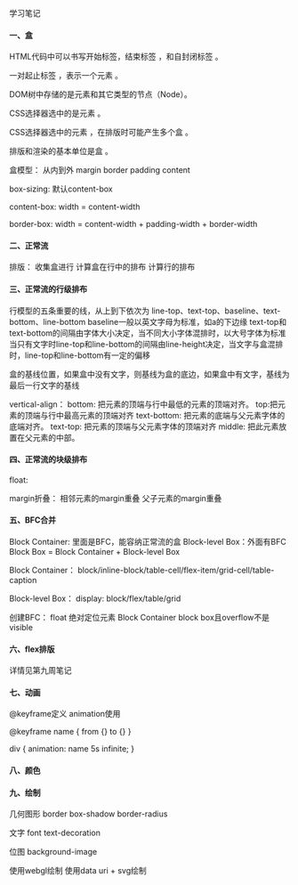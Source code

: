 学习笔记
#### 一、盒

HTML代码中可以书写开始标签，结束标签 ，和自封闭标签 。

一对起止标签 ，表示一个元素 。

DOM树中存储的是元素和其它类型的节点（Node）。

CSS选择器选中的是元素 。

CSS选择器选中的元素 ，在排版时可能产生多个盒 。

排版和渲染的基本单位是盒 。

盒模型：
从内到外 margin border padding content

box-sizing: 默认content-box

content-box: width = content-width

border-box: width = content-width + padding-width + border-width

#### 二、正常流
排版：
收集盒进行
计算盒在行中的排布
计算行的排布

#### 三、正常流的行级排布
行模型的五条重要的线，从上到下依次为
line-top、text-top、baseline、text-bottom、line-bottom
baseline一般以英文字母为标准，如a的下边缘
text-top和text-bottom的间隔由字体大小决定，当不同大小字体混排时，以大号字体为标准
当只有文字时line-top和line-bottom的间隔由line-height决定，当文字与盒混排时，line-top和line-bottom有一定的偏移

盒的基线位置，如果盒中没有文字，则基线为盒的底边，如果盒中有文字，基线为最后一行文字的基线

vertical-align：
bottom: 把元素的顶端与行中最低的元素的顶端对齐。
top:把元素的顶端与行中最高元素的顶端对齐
text-bottom: 把元素的底端与父元素字体的底端对齐。
text-top: 把元素的顶端与父元素字体的顶端对齐
middle: 把此元素放置在父元素的中部。

#### 四、正常流的块级排布
float:

margin折叠：
相邻元素的margin重叠
父子元素的margin重叠


#### 五、BFC合并
Block Container: 里面是BFC，能容纳正常流的盒
Block-level Box：外面有BFC
Block Box = Block Container + Block-level Box

Block Container：
block/inline-block/table-cell/flex-item/grid-cell/table-caption

Block-level Box：
display: block/flex/table/grid

创建BFC：
float
绝对定位元素
Block Container
block box且overflow不是visible


#### 六、flex排版
详情见第九周笔记

#### 七、动画
@keyframe定义
animation使用

@keyframe name {
    from {}
    to {}
}

div {
    animation: name 5s infinite;
}

#### 八、颜色

#### 九、绘制
几何图形
border
box-shadow
border-radius

文字
font
text-decoration

位图
background-image

使用webgl绘制
使用data uri + svg绘制

